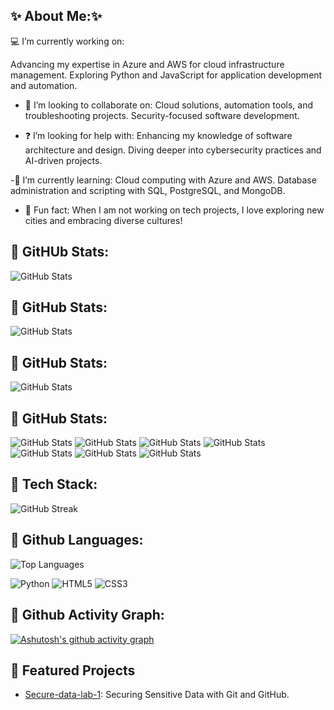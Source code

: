 ## ✨ About Me:✨
💻 I’m currently working on:

Advancing my expertise in Azure and AWS for cloud infrastructure management.
Exploring Python and JavaScript for application development and automation.

- 🤝 I’m looking to collaborate on:
Cloud solutions, automation tools, and troubleshooting projects.
Security-focused software development.

- ❓ I’m looking for help with:
Enhancing my knowledge of software architecture and design.
Diving deeper into cybersecurity practices and AI-driven projects.

-📖 I’m currently learning:
Cloud computing with Azure and AWS.
Database administration and scripting with SQL, PostgreSQL, and MongoDB.

- 🌟 Fun fact:
When I am not working on tech projects, I love exploring new cities and embracing diverse cultures!


## 🚀 GitHUb Stats:
![GitHub Stats](https://github-readme-stats.vercel.app/api?username=danivelve&show_icons=true&theme=radical)
## 🚀 GitHub Stats:
![GitHub Stats](https://github-readme-stats.vercel.app/api?username=danivelve&show_icons=true&bg_color=ADD8E6&title_color=000080&text_color=000000&icon_color=000080)
## 🚀 GitHub Stats:
![GitHub Stats](https://github-readme-stats.vercel.app/api?username=yourusername&show_icons=true&bg_color=FFFFFF&title_color=000000&text_color=808080&icon_color=1E90FF)
## 🚀 GitHub Stats:
![GitHub Stats](https://github-readme-stats.vercel.app/api?username=yourusername&show_icons=true&bg_color=D2B48C&title_color=8B4513&text_color=FFF8DC&icon_color=DAA520)
![GitHub Stats](https://github-readme-stats.vercel.app/api?username=yourusername&show_icons=true&bg_color=E6F7FF&title_color=002366&text_color=000000&icon_color=FFFFFF)
![GitHub Stats](https://github-readme-stats.vercel.app/api?username=yourusername&show_icons=true&bg_color=1A1A1D&title_color=39FF14&text_color=D3D3D3&icon_color=00FFFF)
![GitHub Stats](https://github-readme-stats.vercel.app/api?username=yourusername&show_icons=true&bg_color=FFFFFF&title_color=007FFF&text_color=696969&icon_color=002366)
![GitHub Stats](https://github-readme-stats.vercel.app/api?username=yourusername&show_icons=true&bg_color=2F4F4F&title_color=FFFFFF&text_color=ADD8E6&icon_color=32CD32)
![GitHub Stats](https://github-readme-stats.vercel.app/api?username=yourusername&show_icons=true&bg_color=98FB98&title_color=006400&text_color=000000&icon_color=FFD700)
![GitHub Stats](https://github-readme-stats.vercel.app/api?username=yourusername&show_icons=true&bg_color=000000&title_color=00BFFF&text_color=FFFFFF&icon_color=E0FFFF)






## 🚀 Tech Stack:
![GitHub Streak](https://streak-stats.demolab.com/?user=danivelve&theme=radical)


## 🚀 Github Languages:
![Top Languages](https://github-readme-stats.vercel.app/api/top-langs/?username=danivelve&layout=compact&theme=radical)

![Python](https://img.shields.io/badge/Python-3776AB?style=flat&logo=python&logoColor=white)
![HTML5](https://img.shields.io/badge/HTML5-E34F26?style=flat&logo=html5&logoColor=white)
![CSS3](https://img.shields.io/badge/CSS3-1572B6?style=flat&logo=css3&logoColor=white)


## 🚀 Github Activity Graph:
[![Ashutosh's github activity graph](https://github-readme-activity-graph.vercel.app/graph?username=danivelve&theme=dracula)](https://github.com/ashutosh00710/github-readme-activity-graph)


## 🌟 Featured Projects
- [Secure-data-lab-1](https://github.com/danivelve/secure-data-lab-1): Securing Sensitive Data with Git and GitHub.  

